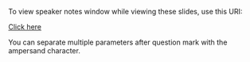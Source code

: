 To view speaker notes window while viewing these slides, use this URI:

[Click here](https://gitpitch.com/hotpeppersec/hack_the_universe/master?n=true&p=short_version#/)

You can separate multiple parameters after question mark with the ampersand character.
